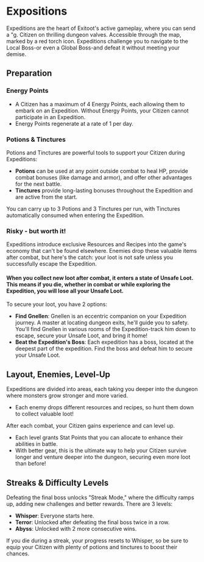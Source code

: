 # Expositions

Expeditions are the heart of Exitoot's active gameplay, where you can send a "g. Citizen on thrilling dungeon valves.
Accessible through the map, marked by a red torch icon. Expeditions challenge you to navigate to the Local Boss-or even a Global Boss-and defeat it without meeting your demise.

## Preparation

### Energy Points
- A Citizen has a maximum of 4 Energy Points, each allowing them to embark on an Expedition. Without Energy Points, your Citizen cannot participate in an Expedition.
- Energy Points regenerate at a rate of 1 per day.

### Potions & Tinctures
Potions and Tinctures are powerful tools to support your Citizen during Expeditions:

- **Potions** can be used at any point outside combat to heal HP, provide combat bonuses (like damage and armor), and offer other advantages for the next battle.
- **Tinctures** provide long-lasting bonuses throughout the Expedition and are active from the start.

You can carry up to 3 Potions and 3 Tinctures per run, with Tinctures automatically consumed when entering the Expedition.

### Risky - but worth it!
Expeditions introduce exclusive Resources and Recipes into the game's economy that can't be found elsewhere.
Enemies drop these valuable items after combat, but here's the catch: your loot is not safe unless you successfully escape the Expedition.

#### When you collect new loot after combat, it enters a state of **Unsafe Loot**. This means if you die, whether in combat or while exploring the Expedition, you will lose all your Unsafe Loot.

To secure your loot, you have 2 options:
- **Find Gnellen**: Gnellen is an eccentric companion on your Expedition journey. A master at locating dungeon exits, he'll guide you to safety. You'll find Gnellen in various rooms of the Expedition-track him down to escape, secure your Unsafe Loot, and bring it home!
- **Beat the Expedition's Boss**: Each expedition has a boss, located at the deepest part of the expedition. Find the boss and defeat him to secure your Unsafe Loot.

## Layout, Enemies, Level-Up

Expeditions are divided into areas, each taking you deeper into the dungeon where monsters grow stronger and more varied.

- Each enemy drops different resources and recipes, so hunt them down to collect valuable loot!

After each combat, your Citizen gains experience and can level up.
- Each level grants Stat Points that you can allocate to enhance their abilities in battle.
- With better gear, this is the ultimate way to help your Citizen survive longer and venture deeper into the dungeon, securing even more loot than before!

## Streaks & Difficulty Levels

Defeating the final boss unlocks "Streak Mode," where the difficulty ramps up, adding new challenges and better rewards.
There are 3 levels:
- **Whisper**: Everyone starts here.
- **Terror**: Unlocked after defeating the final boss twice in a row.
- **Abyss**: Unlocked with 2 more consecutive wins.

If you die during a streak, your progress resets to Whisper, so be sure to equip your Citizen with plenty of potions and tinctures to boost their chances.

